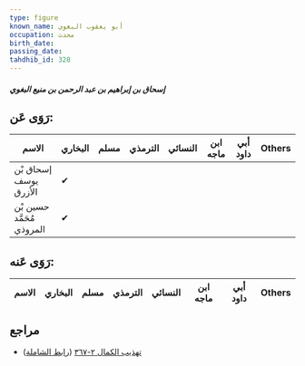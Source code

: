 ```yaml
---
type: figure
known_name: أبو يعقوب البغوي
occupation: محدث
birth_date:
passing_date:
tahdhib_id: 328
---
```

##### إسحاق بن إبراهيم بن عبد الرحمن بن منيع البغوي

## رَوَى عَن:
| الاسم                     | البخاري | مسلم | الترمذي | النسائي | ابن ماجه | أبي داود | Others |
| ------------------------- | ------- | ---- | ------- | ------- | -------- | -------- | ------ |
| إسحاق بْن يوسف الأزرق     | ✔       |      |         |         |          |          |        |
| حسين بْن مُحَمَّد المروذي | ✔       |      |         |         |          |          |        |
## رَوَى عَنه:
| الاسم | البخاري | مسلم | الترمذي | النسائي | ابن ماجه | أبي داود | Others |
| ----- | ------- | ---- | ------- | ------- | -------- | -------- | ------ |
## مراجع
- [تهذيب الكمال ٢-٣٦٧](obsidian://open?vault=Tahdhib-al-Kamal&file=Figures/٣٢٨-إسحاق%20بن%20إبراهيم%20بن%20عبد%20الرحمن%20بن%20منيع%20البغوي) ([رابط الشاملة](https://shamela.ws/book/3722/848))